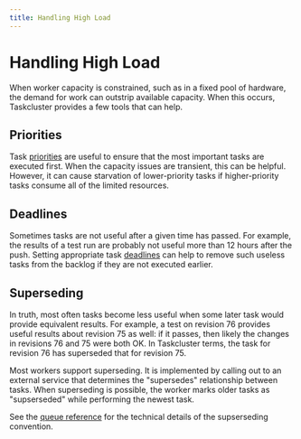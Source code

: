 ```yaml
---
title: Handling High Load
---
```


# Handling High Load

When worker capacity is constrained, such as in a fixed pool of hardware, the
demand for work can outstrip available capacity.  When this occurs, Taskcluster
provides a few tools that can help.

## Priorities

Task [priorities](/docs/manual/tasks/priority) are useful to ensure that the most
important tasks are executed first.  When the capacity issues are transient,
this can be helpful.  However, it can cause starvation of lower-priority tasks
if higher-priority tasks consume all of the limited resources.

## Deadlines

Sometimes tasks are not useful after a given time has passed. For example, the
results of a test run are probably not useful more than 12 hours after the
push.  Setting appropriate task [deadlines](/docs/manual/tasks/times) can help to
remove such useless tasks from the backlog if they are not executed earlier.

## Superseding

In truth, most often tasks become less useful when some later task would
provide equivalent results.  For example, a test on revision 76 provides useful
results about revision 75 as well: if it passes, then likely the changes in
revisions 76 and 75 were both OK. In Taskcluster terms, the task for revision
76 has superseded that for revision 75.

Most workers support superseding.  It is implemented by calling out to an
external service that determines the "supersedes" relationship between tasks.
When superseding is possible, the worker marks older tasks as "supserseded"
while performing the newest task.

See the [queue
reference](/docs/reference/platform/taskcluster-queue/docs/superseding) for the
technical details of the supserseding convention.
